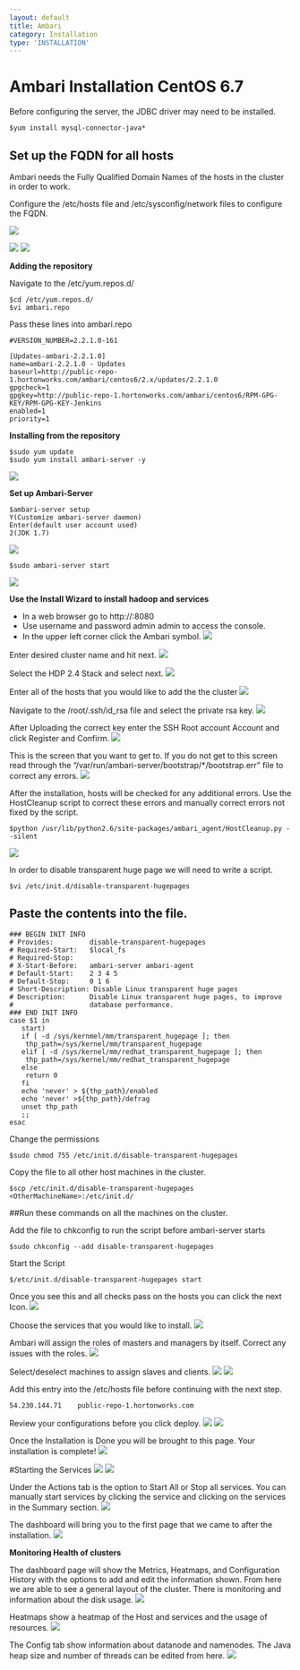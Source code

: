 ```yaml
---
layout: default
title: Ambari
category: Installation
type: 'INSTALLATION'
---
```


# Ambari Installation CentOS 6.7

Before configuring the server, the JDBC driver may need to be installed.

    $yum install mysql-connector-java*

## Set up the FQDN for all hosts
Ambari needs the Fully Qualified Domain Names of the hosts in the cluster in order to work.

Configure the /etc/hosts file and /etc/sysconfig/network files to configure the FQDN.

![](https://dl.dropboxusercontent.com/s/0u8gyxzoaar9iku/FQDN.PNG?dl=0)


![](https://dl.dropboxusercontent.com/s/wokcxhn1zaxd5dq/FQDN2.PNG?dl=0 )
![](https://dl.dropboxusercontent.com/s/5kk5mtrdgay40s4/FQDN3.PNG?dl=0)

**Adding the repository**

Navigate to the /etc/yum.repos.d/

    $cd /etc/yum.repos.d/
    $vi ambari.repo

Pass these lines into ambari.repo

    #VERSION_NUMBER=2.2.1.0-161

    [Updates-ambari-2.2.1.0]
    name=ambari-2.2.1.0 - Updates
    baseurl=http://public-repo-1.hortonworks.com/ambari/centos6/2.x/updates/2.2.1.0
    gpgcheck=1
    gpgkey=http://public-repo-1.hortonworks.com/ambari/centos6/RPM-GPG-KEY/RPM-GPG-KEY-Jenkins
    enabled=1
    priority=1

**Installing from the repository**

    $sudo yum update
    $sudo yum install ambari-server -y

![](https://dl.dropboxusercontent.com/s/k5s1ui8mosfecnd/Install%20from%20repo.PNG?dl=0)

**Set up Ambari-Server**

    $ambari-server setup
    Y(Customize ambari-server daemon)
    Enter(default user account used)
    2(JDK 1.7)

![](https://dl.dropboxusercontent.com/s/j0hexvz8fermsj7/Set%20up%20Ambari%20Server.PNG?dl=0)

    $sudo ambari-server start
![](https://dl.dropboxusercontent.com/s/peb2vhvrkajjl1c/Ambari%20Server%20Start.PNG?dl=0)

**Use the Install Wizard to install hadoop and services**
* In a web browser go to http://<Name of host>:8080
* Use username and password admin admin to access the console.
* In the upper left corner click the Ambari symbol. 
![](https://dl.dropboxusercontent.com/s/v68wpu3w97y2rbd/Ambari%20Install%20Wizard.PNG?dl=0)

Enter desired cluster name and hit next.
![](https://dl.dropboxusercontent.com/s/bvjue5e6jir259z/Name%20Your%20Cluster.PNG?dl=0)

Select the HDP 2.4 Stack and select next.
![](https://dl.dropboxusercontent.com/s/2kke15rg5kik8oz/Select%20Stack.PNG?dl=0)

Enter all of the hosts that you would like to add the the cluster
![](https://dl.dropboxusercontent.com/s/5kbkdnlz0dqugv1/Enter%20all%20hosts.PNG?dl=0)

Navigate to the /root/.ssh/id_rsa file and select the private rsa key.
![](https://www.dropbox.com/s/tokt8c2835uv531/rsa%20key.PNG?dl=0)

After Uploading the correct key enter the SSH Root account Account and click Register and Confirm.
![](https://dl.dropboxusercontent.com/s/5wvvnbz8i6og3oj/Host%20Registration.PNG?dl=0)

This is the screen that you want to get to. If you do not get to this screen read through the “/var/run/ambari-server/bootstrap/*/bootstrap.err” file to correct any errors.
![](https://www.dropbox.com/s/gf6swiaip22w0fy/Screen%20you%20want.PNG?dl=0)

After the installation, hosts will be checked for any additional errors.
Use the HostCleanup script to correct these errors and manually correct errors not fixed by the script.

    $python /usr/lib/python2.6/site-packages/ambari_agent/HostCleanup.py --silent
![](https://dl.dropboxusercontent.com/s/8hydynj5puhvrlj/Host%20Checks.PNG?dl=0)

In order to disable transparent huge page we will need to write a script.

    $vi /etc/init.d/disable-transparent-hugepages

Paste the contents into the file.
---------------------------------------------------------------------------------------------------------------------
    ### BEGIN INIT INFO
    # Provides:      	disable-transparent-hugepages
    # Required-Start:	$local_fs
    # Required-Stop:
    # X-Start-Before:	ambari-server ambari-agent
    # Default-Start: 	2 3 4 5
    # Default-Stop:  	0 1 6
    # Short-Description: Disable Linux transparent huge pages
    # Description:   	Disable Linux transparent huge pages, to improve
    #                	database performance.
    ### END INIT INFO
    case $1 in
       start)
       if [ -d /sys/kernmel/mm/transparent_hugepage ]; then
  	    thp_path=/sys/kernel/mm/transparent_hugepage
       elif [ -d /sys/kernel/mm/redhat_transparent_hugepage ]; then
  	    thp_path=/sys/kernel/mm/redhat_transparent_hugepage
       else
  	    return 0
       fi
       echo 'never' > ${thp_path}/enabled
       echo 'never' >${thp_path}/defrag
       unset thp_path
       ;;
    esac

Change the permissions

    $sudo chmod 755 /etc/init.d/disable-transparent-hugepages

Copy the file to all other host machines in the cluster.

    $scp /etc/init.d/disable-transparent-hugepages <OtherMachineName>:/etc/init.d/

##Run these commands on all the machines on the cluster.

Add the file to chkconfig to run the script before ambari-server starts

    $sudo chkconfig --add disable-transparent-hugepages

Start the Script

    $/etc/init.d/disable-transparent-hugepages start

Once you see this and all checks pass on the hosts you can click the next Icon. 
![](https://dl.dropboxusercontent.com/s/2vj5749h084i4zw/Host%20Checks%20Passed.PNG?dl=0)

Choose the services that you would like to install.
![](https://dl.dropboxusercontent.com/s/wastcq87idyogjr/Choose%20Services.PNG?dl=0)

Ambari will assign the roles of masters and managers by itself. Correct any issues with the roles.
![](https://dl.dropboxusercontent.com/s/jd31ghtir01evpf/Assign%20Masters.PNG?dl=0)

Select/deselect machines to assign slaves and clients.
![](https://dl.dropboxusercontent.com/s/x21wcxpsn8hrjxb/Assign%20Slaves.PNG?dl=0)
![](https://dl.dropboxusercontent.com/s/cz2miqe5mzehqve/Configurations%20Need%20Attention.PNG?dl=0)

Add this entry into the /etc/hosts file before continuing with the next step. 

    54.230.144.71    public-repo-1.hortonworks.com

Review your configurations before you click deploy.
![](https://dl.dropboxusercontent.com/s/cei7cpn8iiwoq7u/Review%20Config.PNG?dl=0)
![](https://dl.dropboxusercontent.com/s/hfx9i4gf83iliw4/Review%20Config2.PNG?dl=0)

Once the Installation is Done you will be brought to this page. 
Your installation is complete!
![](https://dl.dropboxusercontent.com/s/drsminmlr75sbbk/Installation%20Complete.PNG?dl=0)

#Starting the Services
![](https://www.dropbox.com/s/ysulpx1fpuxr9cj/Starting%20the%20Services.PNG?dl=0)
![](https://www.dropbox.com/s/uzll4fgwlw135qw/Actions%20Add%20Service.PNG?dl=0)

Under the Actions tab is the option to Start All or Stop all services.
You can manually start services by clicking the service and clicking on the services in the Summary section.
![](https://www.dropbox.com/s/p5e5das50ejpxuz/Manual%20Start.PNG?dl=0)

The dashboard will bring you to the first page that we came to after the installation. 
![](https://dl.dropboxusercontent.com/s/rrxlqlzn9jfygjr/Dashboard.PNG?dl=0)

**Monitoring Health of clusters**

The dashboard page will show the Metrics, Heatmaps, and Configuration History with the options to add and edit the information shown. From here we are able to see a general layout of the cluster. There is monitoring and information about the disk usage.
![](https://dl.dropboxusercontent.com/s/etir9a1b8skpygv/HeatMaps.PNG?dl=0)

Heatmaps show a heatmap of the Host and services and the usage of resources.
![](https://dl.dropboxusercontent.com/s/52p92tktnl2zzrv/Select%20Metric.PNG?dl=0)

The Config tab show information about datanode and namenodes. The Java heap size and number of threads can be edited from here.
![](https://www.dropbox.com/s/cz2miqe5mzehqve/Configurations%20Need%20Attention.PNG?dl=0)